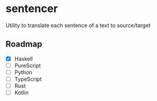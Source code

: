 # sentencer

Utility to translate each sentence of a text to source/target

## Roadmap

- [x] Haskell
- [ ] PureScript
- [ ] Python
- [ ] TypeScript
- [ ] Rust
- [ ] Kotlin
